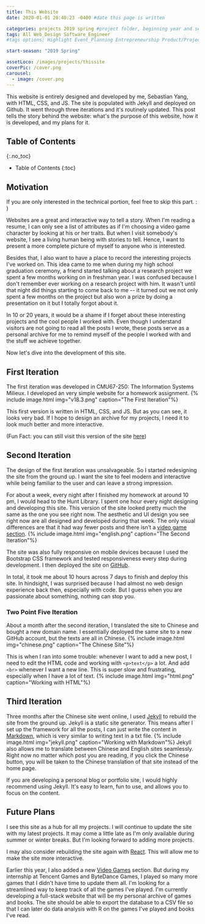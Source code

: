 ```yaml
---
title: This Website
date: 2020-01-01 20:40:23 -0400 #date this page is written

categories: projects 2019 spring #project folder, beginning year and season
tags: All Web_Design Software_Engineer
#tags options: Highlight Event_Planning Entrepreneurship Product/Project_Management Game_Design Marketing Negotiation  Web_Design

start-season: "2019 Spring"

assetLoco: /images/projects/thissite
coverPic: /cover.png
carousel:
  - image: /cover.png
---
```


This website is entirely designed and developed by me, Sebastian Yang, with HTML, CSS, and JS. The site is populated with Jekyll and deployed on Github. It went through three iterations and it's routinely updated. This post tells the story behind the website: what's the purpose of this website, how it is developed, and my plans for it.

## Table of Contents
{:.no_toc}

* Table of Contents
{:toc}
## Motivation

If you are only interested in the technical portion, feel free to skip this part. : )

Websites are a great and interactive way to tell a story. When I'm reading a resume, I can only see a list of attributes as if I'm choosing a video game character by looking at his or her traits. But when I visit somebody's website, I see a living human being with stories to tell. Hence, I want to present a more complete picture of myself to anyone who is interested.

Besides that, I also want to have a place to record the interesting projects I've worked on. This idea came to me when during my high school graduation ceremony, a friend started talking about a research project we spent a few months working on in freshman year. I was confused because I don't remember ever working on a research project with him. It wasn't until that night did things starting to come back to me -- it turned out we not only spent a few months on the project but also won a prize by doing a presentation on it but I totally forgot about it.

In 10 or 20 years, it would be a shame if I forget about these interesting projects and the cool people I worked with. Even though I understand visitors are not going to read all the posts I wrote, these posts serve as a personal archive for me to remind myself of the people I worked with and the stuff we achieve together.

Now let's dive into the development of this site.

## First Iteration

The first iteration was developed in CMU67-250: The Information Systems Milieux. I developed an very simple website for a homework assignment.
{% include image.html img="v18.3.png" caption="The First Iteration"%}

This first version is written in HTML, CSS, and JS. But as you can see, it looks very bad. If I hope to design an archive for my projects, I need it to look much better and more interactive.

(Fun Fact: you can still visit this version of the site [here](/v18.3))

## Second Iteration

The design of the first iteration was unsalvageable. So I started redesigning the site from the ground up. I want the site to feel modern and interactive while being familiar to the user and can leave a strong impression.

For about a week, every night after I finished my homework at around 10 pm, I would head to the Hunt Library. I spent one hour every night designing and developing this site. This version of the site looked pretty much the same as the one you see right now. The aesthetic and UI design you see right now are all designed and developed during that week. The only visual differences are that it had way fewer posts and there isn’t a [video game section](/games.html).
{% include image.html img="english.png" caption="The Second Iteration"%}

The site was also fully responsive on mobile devices because I used the Bootstrap CSS framework and tested responsiveness every step during development. I then deployed the site on [GitHub](https://pages.github.com/).

In total, it took me about 10 hours across 7 days to finish and deploy this site. In hindsight, I was surprised because I had almost no web design experience back then, especially with code. But I guess when you are passionate about something, nothing can stop you.

### Two Point Five Iteration

About a month after the second iteration, I translated the site to Chinese and bought a new domain name. I essentially deployed the same site to a new GitHub account, but the texts are all in Chinese.
{% include image.html img="chinese.png" caption="The Chinese Site"%}

This is when I ran into some trouble: whenever I want to add a new post, I need to edit the HTML code and working with `<p>text</p>` a lot. And add `<br>` whenever I want a new line. This is super slow and frustrating, especially when I have a lot of text.
{% include image.html img="html.png" caption="Working with HTML"%}

## Third Iteration

Three months after the Chinese site went online, I used [Jekyll](https://jekyllrb.com/) to rebuild the site from the ground up. Jekyll is a static site generator. This means after I set up the framework for all the posts, I can just write the content in [Markdown](https://www.markdownguide.org/), which is very similar to writing text in a txt file.
{% include image.html img="jekyll.png" caption="Working with Markdown"%}
Jekyll also allows me to translate between Chinese and English sites seamlessly. Right now no matter which post you are reading, if you click the Chinese button, you will be taken to the Chinese translation of that site instead of the home page.

If you are developing a personal blog or portfolio site, I would highly recommend using Jekyll. It's easy to learn, fun to use, and allows you to focus on the content.

## Future Plans

I see this site as a hub for all my projects. I will continue to update the site with my latest projects. It may come a little late as I'm only available during summer or winter breaks. But I'm looking forward to adding more projects.

I may also consider rebuilding the site again with [React](https://reactjs.org/). This will allow me to make the site more interactive.

Earlier this year, I also added a new [Video Games](/games.html) section. But during my internship at Tencent Games and ByteDance Games, I played so many more games that I didn't have time to update them all. I'm looking for a streamlined way to keep track of all the games I've played. I'm currently developing a full-stack website that will be my personal archive of games and books. The site should be able to export the database to a CSV file so that I can later do data analysis with R on the games I've played and books I've read.
